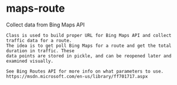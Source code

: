# maps-route
Collect data from Bing Maps API

    Class is used to build proper URL for Bing Maps API and collect traffic data for a route.
    The idea is to get poll Bing Maps for a route and get the total duration in traffic. These
    data points are stored in pickle, and can be reopened later and examined visually.

    See Bing Routes API for more info on what parameters to use.
    https://msdn.microsoft.com/en-us/library/ff701717.aspx